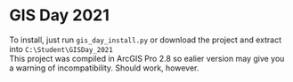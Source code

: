 # GIS Day 2021
To install, just run `gis_day_install.py` or download the project and extract into `C:\Student\GISDay_2021`
<br>
This project was compiled in ArcGIS Pro 2.8 so ealier version may give you a warning of incompatibility.  Should work, however. 